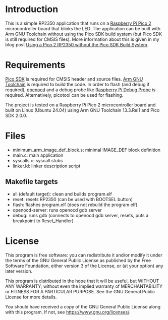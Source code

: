 
# Introduction

This is a simple RP2350 application that runs on a [Raspberry Pi Pico 2](https://www.raspberrypi.com/products/raspberry-pi-pico-2/) microcontroller board that blinks the LED. The application can be built with Arm GNU Toolchain without using the Pico SDK build system (but Pico SDK is still required for CMSIS files). More information about this is given in my blog post [Using a Pico 2 RP2350 without the Pico SDK Build System](https://metebalci.com/blog/using-a-pico2-rp2350-without-the-pico-sdk-build-system/).

# Requirements

[Pico SDK](https://github.com/raspberrypi/pico-sdk) is required for CMSIS header and source files. [Arm GNU Toolchain](https://developer.arm.com/Tools%20and%20Software/GNU%20Toolchain) is required to build the code. In order to flash (and debug if required), [openocd](https://github.com/raspberrypi/openocd) and a debug probe like [Raspberry Pi Debug Probe](https://www.raspberrypi.com/products/debug-probe/) is required. Alternatively, picotool can be used for flashing.

The project is tested on a Raspberry Pi Pico 2 microcontroller board and built on Linux (Ubuntu 24.04) using Arm GNU Toolchain 13.3.Rel1 and Pico SDK 2.0.0.

# Files

- minimum_arm_image_def_block.s: minimal IMAGE_DEF block definition
- main.c: main application
- syscalls.c: syscall stubs
- linker.ld: linker description script

## Makefile targets

- all (default target): clean and builds program.elf
- reset: resets RP2350 (can be used with BOOTSEL button)
- flash: flashes program.elf (does not rebuild the program.elf)
- openocd-server: runs openocd gdb server
- debug: runs gdb (connects to openocd gdb server, resets, puts a breakpoint to Reset_Handler)

# License

This program is free software: you can redistribute it and/or modify
it under the terms of the GNU General Public License as published by
the Free Software Foundation, either version 3 of the License, or
(at your option) any later version.

This program is distributed in the hope that it will be useful,
but WITHOUT ANY WARRANTY; without even the implied warranty of
MERCHANTABILITY or FITNESS FOR A PARTICULAR PURPOSE.  See the
GNU General Public License for more details.

You should have received a copy of the GNU General Public License
along with this program.  If not, see <https://www.gnu.org/licenses/>.
